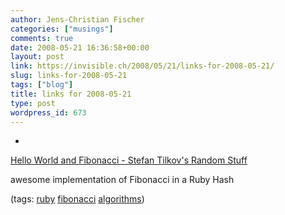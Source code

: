 ```yaml
---
author: Jens-Christian Fischer
categories: ["musings"]
comments: true
date: 2008-05-21 16:36:58+00:00
layout: post
link: https://invisible.ch/2008/05/21/links-for-2008-05-21/
slug: links-for-2008-05-21
tags: ["blog"]
title: links for 2008-05-21
type: post
wordpress_id: 673
---
```



	
  * 
		

[Hello World and Fibonacci - Stefan Tilkov's Random Stuff](https://www.innoq.com/blog/st/2008/05/hello_world_and_fibonacci.html)


		

awesome implementation of Fibonacci in a Ruby Hash


		

(tags: [ruby](https://del.icio.us/jaycee/ruby) [fibonacci](https://del.icio.us/jaycee/fibonacci) [algorithms](https://del.icio.us/jaycee/algorithms))


	


